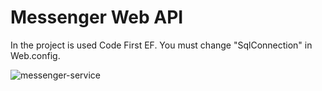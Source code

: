 # Messenger Web API
In the project is used Code First EF. You must change "SqlConnection" in Web.config.

![messenger-service](https://cloud.githubusercontent.com/assets/23377363/23742316/6969a640-04bd-11e7-9809-c6cd094a14fe.PNG)

